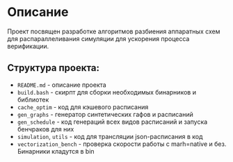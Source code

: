 # Описание

Проект посвящен разработке алгоритмов разбиения аппаратных схем
для распараллеливания симуляции для ускорения процесса верификации. 

## Структура проекта:

- `README.md` - описание проекта
- `build.bash` - скирпт для сборки необходимых бинарников и библиотек
- `cache_optim` - код для кэшевого расписания
- `gen_graphs` - генератор синтетических гафов и расписаний
- `gen_schedule` - код генераций всех видов расписаний и запуска бенчраков для них
- `simulation`, `utils` - код для трансляции json-расписания в код
- `vectorization_bench` - проверка скорости работы с marh=native и без. Бинарники кладутся в bin

